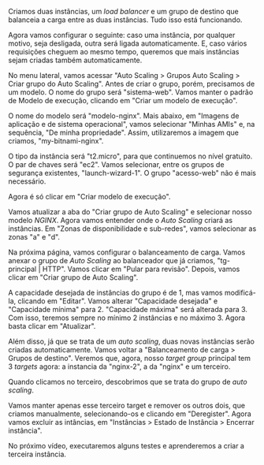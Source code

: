 <div class="formattedText" data-external-links="">
                                <p>Criamos duas instâncias, um <em>load balancer</em> e um grupo de destino que balanceia a carga entre as duas instâncias. Tudo isso está funcionando.</p>
<p>Agora vamos configurar o seguinte: caso uma instância, por qualquer motivo, seja desligada, outra será ligada automaticamente. E, caso vários requisições cheguem ao mesmo tempo, queremos que mais instâncias sejam criadas também automaticamente.</p>
<p>No menu lateral, vamos acessar "Auto Scaling &gt; Grupos Auto Scaling &gt; Criar grupo do Auto Scaling". Antes de criar o grupo, porém, precisamos de um modelo. O nome do grupo será "sistema-web". Vamos manter o padrão de Modelo de execução, clicando em "Criar um modelo de execução".</p>
<p>O nome do modelo será "modelo-nginx". Mais abaixo, em "Imagens de aplicação e de sistema operacional", vamos selecionar "Minhas AMIs" e, na sequência, "De minha propriedade". Assim, utilizaremos a imagem que criamos, "my-bitnami-nginx".</p>
<p>O tipo da instância será "t2.micro", para que continuemos no nível gratuito. O par de chaves será "ec2". Vamos selecionar, entre os grupos de segurança existentes, "launch-wizard-1". O grupo "acesso-web" não é mais necessário.</p>
<p>Agora é só clicar em "Criar modelo de execução".</p>
<p>Vamos atualizar a aba do "Criar grupo de Auto Scaling" e selecionar nosso modelo <em>NGINX</em>. Agora vamos entender onde o <em>Auto Scaling</em> criará as instâncias. Em "Zonas de disponibilidade e sub-redes", vamos selecionar as zonas "a" e "d".</p>
<p>Na próxima página, vamos configurar o balanceamento de carga. Vamos anexar o grupo de <em>Auto Scaling</em> ao balanceador que já criamos, "tg-principal | HTTP". Vamos clicar em "Pular para revisão". Depois, vamos clicar em "Criar grupo de Auto Scaling".</p>
<p>A capacidade desejada de instâncias do grupo é de 1, mas vamos modificá-la, clicando em "Editar". Vamos alterar "Capacidade desejada" e "Capacidade mínima" para 2. "Capacidade máxima" será alterada para 3. Com isso, teremos sempre no mínimo 2 instâncias e no máximo 3. Agora basta clicar em "Atualizar".</p>
<p>Além disso, já que se trata de um <em>auto scaling</em>, duas novas instâncias serão criadas automaticamente. Vamos voltar a "Balanceamento de carga &gt; Grupos de destino". Veremos que, agora, nosso <em>target group</em> principal tem 3 <em>targets</em> agora: a instancia da "nginx-2", a da "nginx" e um terceiro.</p>
<p>Quando clicamos no terceiro, descobrimos que se trata do grupo de <em>auto scaling</em>.</p>
<p>Vamos manter apenas esse terceiro target e remover os outros dois, que criamos manualmente, selecionando-os e clicando em "Deregister". Agora vamos excluir as intâncias, em "Instâncias &gt; Estado de Instância &gt; Encerrar instância".</p>
<p>No próximo vídeo, executaremos alguns testes e aprenderemos a criar a terceira instância.</p>
                        </div>